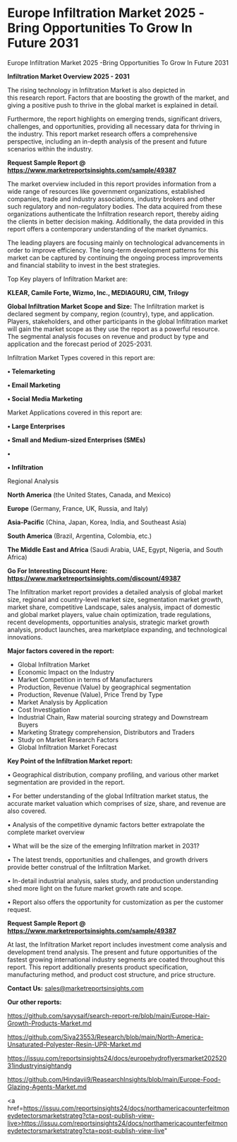 # Europe Infiltration Market 2025 -Bring Opportunities To Grow In Future 2031
Europe Infiltration Market 2025 -Bring Opportunities To Grow In Future 2031

<Strong> Infiltration Market Overview 2025 - 2031</strong>

The rising technology in Infiltration Market is also depicted in this research report. Factors that are boosting the growth of the market, and giving a positive push to thrive in the global market is explained in detail.

Furthermore, the report highlights on emerging trends, significant drivers, challenges, and opportunities, providing all necessary data for thriving in the industry. This report market research offers a comprehensive perspective, including an in-depth analysis of the present and future scenarios within the industry.

<strong>Request Sample Report @ <a href=https://www.marketreportsinsights.com/sample/49387>https://www.marketreportsinsights.com/sample/49387</a></strong>

The market overview included in this report provides information from a wide range of resources like government organizations, established companies, trade and industry associations, industry brokers and other such regulatory and non-regulatory bodies. The data acquired from these organizations authenticate the Infiltration research report, thereby aiding the clients in better decision making. Additionally, the data provided in this report offers a contemporary understanding of the market dynamics.

The leading players are focusing mainly on technological advancements in order to improve efficiency. The long-term development patterns for this market can be captured by continuing the ongoing process improvements and financial stability to invest in the best strategies.

Top Key players of Infiltration Market are:

<strong>KLEAR, Camile Forte, Wizmo, Inc., MEDIAGURU, CIM, Trilogy</strong>

<strong><b>Global Infiltration Market Scope and Size:</b></strong>
The Infiltration market is declared segment by company, region (country), type, and application. Players, stakeholders, and other participants in the global Infiltration market will gain the market scope as they use the report as a powerful resource. The segmental analysis focuses on revenue and product by type and application and the forecast period of 2025-2031.

Infiltration Market Types covered in this report are:

<strong>•  Telemarketing

•  Email Marketing

•  Social Media Marketing</strong>

Market Applications covered in this report are:

<strong>•  Large Enterprises

•  Small and Medium-sized Enterprises (SMEs)

•  

•  Infiltration</strong> 

Regional Analysis

<strong>North America</strong> (the United States, Canada, and Mexico)

<strong>Europe</strong> (Germany, France, UK, Russia, and Italy)

<strong>Asia-Pacific</strong> (China, Japan, Korea, India, and Southeast Asia)

<strong>South America</strong> (Brazil, Argentina, Colombia, etc.)

<strong>The Middle East and Africa</strong> (Saudi Arabia, UAE, Egypt, Nigeria, and South Africa)

<strong>Go For Interesting Discount Here: <a href=https://www.marketreportsinsights.com/discount/49387>https://www.marketreportsinsights.com/discount/49387</a></strong>

The Infiltration market report provides a detailed analysis of global market size, regional and country-level market size, segmentation market growth, market share, competitive Landscape, sales analysis, impact of domestic and global market players, value chain optimization, trade regulations, recent developments, opportunities analysis, strategic market growth analysis, product launches, area marketplace expanding, and technological innovations.

<strong><b>Major factors covered in the report:</b></strong>
<ul>
  <li>Global Infiltration Market </li>
  <li>Economic Impact on the Industry</li>
  <li>Market Competition in terms of Manufacturers</li>
  <li>Production, Revenue (Value) by geographical segmentation</li>
  <li>Production, Revenue (Value), Price Trend by Type</li>
  <li>Market Analysis by Application</li>
  <li>Cost Investigation</li>
  <li>Industrial Chain, Raw material sourcing strategy and Downstream Buyers</li>
  <li>Marketing Strategy comprehension, Distributors and Traders</li>
  <li>Study on Market Research Factors</li>
  <li>Global Infiltration Market Forecast</li>
</ul>

<strong><b>Key Point of the Infiltration Market report:</b></strong>

• Geographical distribution, company profiling, and various other market segmentation are provided in the report.

• For better understanding of the global Infiltration market status, the accurate market valuation which comprises of size, share, and revenue are also covered.

• Analysis of the competitive dynamic factors better extrapolate the complete market overview

• What will be the size of the emerging Infiltration market in 2031?

• The latest trends, opportunities and challenges, and growth drivers provide better construal of the Infiltration Market.

• In-detail industrial analysis, sales study, and production understanding shed more light on the future market growth rate and scope.

• Report also offers the opportunity for customization as per the customer request.

<strong>Request Sample Report @ <a href=https://www.marketreportsinsights.com/sample/49387>https://www.marketreportsinsights.com/sample/49387</a></strong>

At last, the Infiltration Market report includes investment come analysis and development trend analysis. The present and future opportunities of the fastest growing international industry segments are coated throughout this report. This report additionally presents product specification, manufacturing method, and product cost structure, and price structure.

<strong>Contact Us:</strong>
sales@marketreportsinsights.com

<strong>Our other reports:</strong>

<a href=https://github.com/sayysaif/search-report-re/blob/main/Europe-Hair-Growth-Products-Market.md>https://github.com/sayysaif/search-report-re/blob/main/Europe-Hair-Growth-Products-Market.md</a>

<a href=https://github.com/Siya23553/Research/blob/main/North-America-Unsaturated-Polyester-Resin-UPR-Market.md>https://github.com/Siya23553/Research/blob/main/North-America-Unsaturated-Polyester-Resin-UPR-Market.md</a>

<a href=https://issuu.com/reportsinsights24/docs/europehydroflyersmarket20252031industryinsightandg>https://issuu.com/reportsinsights24/docs/europehydroflyersmarket20252031industryinsightandg</a>

<a href=https://github.com/Hindavii9/ReasearchInsights/blob/main/Europe-Food-Glazing-Agents-Market.md>https://github.com/Hindavii9/ReasearchInsights/blob/main/Europe-Food-Glazing-Agents-Market.md</a>

<a href=https://issuu.com/reportsinsights24/docs/northamericacounterfeitmoneydetectorsmarketstrateg?cta=post-publish-view-live>https://issuu.com/reportsinsights24/docs/northamericacounterfeitmoneydetectorsmarketstrateg?cta=post-publish-view-live</a>"
